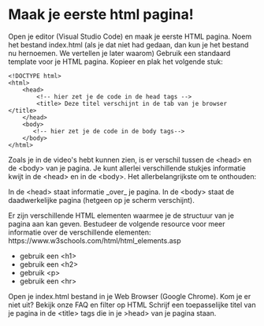 <h1>Maak je eerste html pagina!</h1>
<p>Open je editor (Visual Studio Code) en maak je eerste HTML pagina.
Noem het bestand index.html (als je dat niet had gedaan, dan kun je het bestand nu hernoemen. We vertellen je later waarom)
Gebruik een standaard template voor je HTML pagina. Kopieer en plak het volgende stuk:</p>

```
<!DOCTYPE html>
<html>
    <head>
        <!-- hier zet je de code in de head tags -->
        <title> Deze titel verschijnt in de tab van je browser </title>
    </head>
    <body>
       <!-- hier zet je de code in de body tags-->
    </body>
</html>
```

<p>Zoals je in de video's hebt kunnen zien, is er verschil tussen de
&lt;head&gt; en de &lt;body&gt; van je pagina. Je kunt allerlei
verschillende stukjes informatie kwijt in de &lt;head&gt; en in de &lt;body&gt;. Het allerbelangrijkste om te onthouden:</p>

<p>In de &lt;head&gt; staat informatie _over_ je pagina. In de &lt;body&gt; staat de daadwerkelijke pagina (hetgeen op je scherm verschijnt).</p>

<p>Er zijn verschillende HTML elementen waarmee je de structuur van je pagina aan kan geven. Bestudeer de volgende resource voor meer informatie over de verschillende elementen: https://www.w3schools.com/html/html_elements.asp</p>

<ul>
<li>gebruik een &lt;h1&gt;
<li>gebruik een &lt;h2&gt;
<li>gebruik &lt;p&gt;
<li>gebruik een &lt;hr&gt;
</ul>

<p>Open je index.html bestand in je Web Browser (Google Chrome).
Kom je er niet uit? Bekijk onze FAQ en filter op HTML
Schrijf een toepasselijke titel van je pagina in de &lt;title&gt; tags die in je &gt;head&gt; van je pagina staan.</p>
